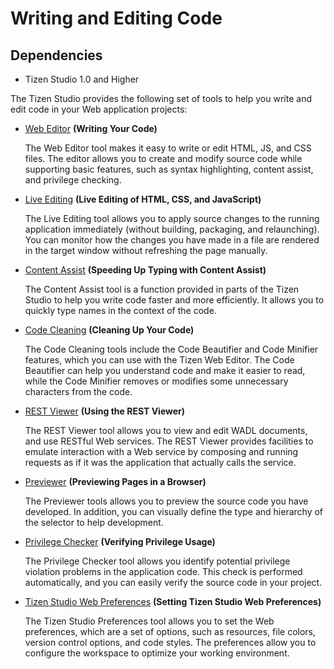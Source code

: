 # Writing and Editing Code

## Dependencies
- Tizen Studio 1.0 and Higher


The Tizen Studio provides the following set of tools to help you write and edit code in your Web application projects:

- [Web Editor](web-editor-w.md) **(Writing Your Code)**		 

   The Web Editor tool makes it easy to write or edit HTML, JS, and CSS files. The editor allows you to create and modify source code while supporting basic features, such as syntax highlighting, content assist, and privilege checking.

- [Live Editing](live-editing-w.md) **(Live Editing of HTML, CSS, and JavaScript)** 

   The Live Editing tool allows you to apply source changes to the running application immediately (without building, packaging, and relaunching). You can monitor how the changes you have made in a file are rendered in the target window without refreshing the page manually.

- [Content Assist](content-assist-w.md) **(Speeding Up Typing with Content Assist)** 

  The Content Assist tool is a function provided in parts of the Tizen Studio to help you write code faster and more efficiently. It allows you to quickly type names in the context of the code.

- [Code Cleaning](code-productivity-w.md) **(Cleaning Up Your Code)** 

  The Code Cleaning tools include the Code Beautifier and Code Minifier features, which you can use with the Tizen Web Editor. The Code Beautifier can help you understand code and make it easier to read, while the Code Minifier removes or modifies some unnecessary characters from the code.

- [REST Viewer](rest-viewer-w.md) **(Using the REST Viewer)** 

  The REST Viewer tool allows you to view and edit WADL documents, and use RESTful Web services. The REST Viewer provides facilities to emulate interaction with a Web service by composing and running requests as if it was the application that actually calls the service.

- [Previewer](previewer-w.md) **(Previewing Pages in a Browser)** 

  The Previewer tools allows you to preview the source code you have developed. In addition, you can visually define the type and hierarchy of the selector to help development.

- [Privilege Checker](privilege-checker-w.md) **(Verifying Privilege Usage)** 

  The Privilege Checker tool allows you identify potential privilege violation problems in the application code. This check is performed automatically, and you can easily verify the source code in your project.

- [Tizen Studio Web Preferences](IDE-preferences-w.md) **(Setting Tizen Studio Web Preferences)** 

   The Tizen Studio Preferences tool allows you to set the Web preferences, which are a set of options, such as resources, file colors, version control options, and code styles. The preferences allow you to configure the workspace to optimize your working environment.